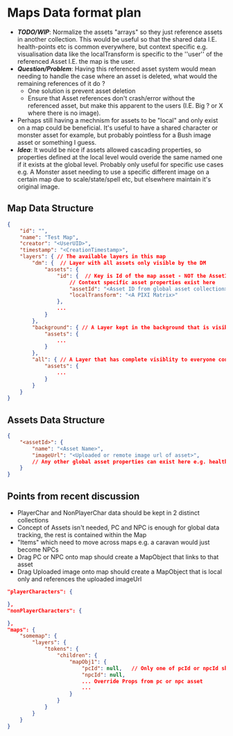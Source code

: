# Maps Data format plan

- ***TODO/WIP***: Normalize the assets "arrays" so they just reference assets in another collection. This would be useful so that the shared data I.E. health-points etc is common everywhere, but context specific e.g. visualisation data like the localTransform is specific to the ''user'' of the referenced Asset I.E. the map is the user.
- ***Question/Problem***: Having this referenced asset system would mean needing to handle the case where an asset is deleted, what would the remaining references of it do ?
  - One solution is prevent asset deletion 
  - Ensure that Asset references don't crash/error without the referenced asset, but make this apparent to the users (I.E. Big ? or X where there is no image).
- Perhaps still having a mechnism for assets to be "local" and only exist on a map could be beneficial. It's useful to have a shared character or monster asset for example, but probably pointless for a Bush image asset or something I guess.
- ***Idea***: It would be nice if assets allowed cascading properties, so properties defined at the local level would overide the same named one if it exists at the global level. Probably only useful for specific use cases e.g. A Monster asset needing to use a specific different image on a certain map due to scale/state/spell etc, but elsewhere maintain it's original image.

## Map Data Structure

``` json
{
    "id": "",
    "name": "Test Map",
    "creator": "<UserUID>",
    "timestamp": "<CreationTimestamp>",
    "layers": { // The available layers in this map
        "dm": {  // Layer with all assets only visible by the DM
            "assets": {
                "id": {  // Key is Id of the map asset - NOT the AssetID itself
                    // Context specific asset properties exist here 
                    "assetId": "<Asset ID from global asset collection>",
                    "localTransform": "<A PIXI Matrix>"
                },
                ...
            }
        },
        "background": { // A Layer kept in the background that is visible to everyone
            "assets": {
                ...
            }
        },
        "all": { // A Layer that has complete visiblity to everyone connected
            "assets": {
                ...
            }
        }
    }
}
```

## Assets Data Structure

```json
{
    "<assetId>": {
        "name": "<Asset Name>",
        "imageUrl": "<Uploaded or remote image url of asset>",
        // Any other global asset properties can exist here e.g. health points, ammo etc.
    }
}
```

## Points from recent discussion

- PlayerChar and NonPlayerChar data should be kept in 2 distinct collections
- Concept of Assets isn't needed, PC and NPC is enough for global data tracking, the rest is contained within the Map
- "Items" which need to move across maps e.g. a caravan would just become NPCs
- Drag PC or NPC onto map should create a MapObject that links to that asset
- Drag Uploaded image onto map should create a MapObject that is local only and references the uploaded imageUrl

``` json
"playerCharacters": {

},
"nonPlayerCharacters": {

},
"maps": {
    "somemap": {
        "layers": {
            "tokens": {
                "children": {
                    "mapObj1": {
                        "pcId": null,   // Only one of pcId or npcId should be populated, or neither
                        "npcId": null,
                        ... Override Props from pc or npc asset
                        ... 
                    }
                }
            }
        }
    }
}
```